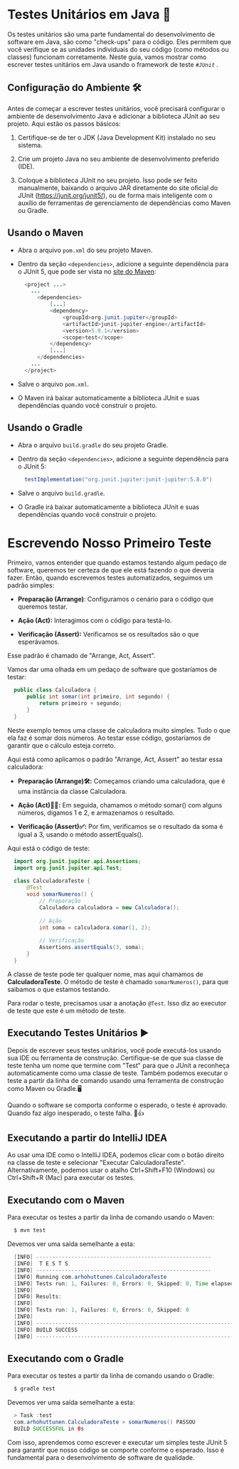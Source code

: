 # Testes Unitários em Java 🧪

Os testes unitários são uma parte fundamental do desenvolvimento de software em Java, são como "check-ups" para o código. 
Eles permitem que você verifique se as unidades individuais do seu código (como métodos ou classes) funcionam corretamente. 
Neste guia, vamos mostrar como escrever testes unitários em Java usando o framework de teste _`#JUnit`_ .

## Configuração do Ambiente 🛠️

Antes de começar a escrever testes unitários, você precisará configurar o ambiente de desenvolvimento Java e adicionar a biblioteca JUnit ao seu projeto. Aqui estão os passos básicos:

1. Certifique-se de ter o JDK (Java Development Kit) instalado no seu sistema.

2. Crie um projeto Java no seu ambiente de desenvolvimento preferido (IDE).

3. Coloque a biblioteca JUnit no seu projeto. Isso pode ser feito manualmente, baixando o arquivo JAR diretamente do site oficial do JUnit (https://junit.org/junit5/), ou de forma mais inteligente com o auxílio de ferramentas de gerenciamento de dependências como Maven ou Gradle.

## **Usando o Maven** 
  - Abra o arquivo `pom.xml` do seu projeto Maven.
  - Dentro da seção `<dependencies>`, adicione a seguinte dependência para o JUnit 5, que pode ser vista no [site do Maven](https://maven.apache.org/surefire/maven-surefire-plugin/examples/junit-platform.html):
   
    ```java
      <project ...>
        ...
          <dependencies>
              [...]
              <dependency>
                  <groupId>org.junit.jupiter</groupId>
                  <artifactId>junit-jupiter-engine</artifactId>
                  <version>5.9.1</version>
                  <scope>test</scope>
              </dependency>
              [...]
          </dependencies>
        ...
      </project>
    ```
     
  - Salve o arquivo  `pom.xml`.
  - O Maven irá baixar automaticamente a biblioteca JUnit e suas dependências quando você construir o projeto.

## **Usando o Gradle**
  - Abra o arquivo `build.gradle` do seu projeto Gradle.
  - Dentro da seção `<dependencies>`, adicione a seguinte dependência para o JUnit 5:
    
    ```java
      testImplementation("org.junit.jupiter:junit-jupiter:5.8.0")
    ```
  
  - Salve o arquivo  `build.gradle`.
  - O Gradle irá baixar automaticamente a biblioteca JUnit e suas dependências quando você construir o projeto.
   


# **Escrevendo Nosso Primeiro Teste**

Primeiro, vamos entender que quando estamos testando algum pedaço de software, queremos ter certeza de que ele está fazendo o que deveria fazer. Então, quando escrevemos testes automatizados, seguimos um padrão simples:

- **Preparação (Arrange)**: Configuramos o cenário para o código que queremos testar.

- **Ação (Act):** Interagimos com o código para testá-lo.

- **Verificação (Assert):** Verificamos se os resultados são o que esperávamos.

Esse padrão é chamado de "Arrange, Act, Assert".

Vamos dar uma olhada em um pedaço de software que gostaríamos de testar:

```java
  public class Calculadora {
      public int somar(int primeiro, int segundo) {
          return primeiro + segundo;
      }
  }
```

Neste exemplo temos uma classe de calculadora muito simples. Tudo o que ela faz é somar dois números. Ao testar esse código, gostaríamos de garantir que o cálculo esteja correto.

Aqui está como aplicamos o padrão "Arrange, Act, Assert" ao testar essa calculadora:

- **Preparação (Arrange)🛠️:** Começamos criando uma calculadora, que é uma instância da classe Calculadora.

- **Ação (Act)🚴‍♂️:** Em seguida, chamamos o método somar() com alguns números, digamos 1 e 2, e armazenamos o resultado.

- **Verificação (Assert)✅:** Por fim, verificamos se o resultado da soma é igual a 3, usando o método assertEquals().

Aqui está o código de teste:

```java
  import org.junit.jupiter.api.Assertions;
  import org.junit.jupiter.api.Test;
  
  class CalculadoraTeste {
      @Test
      void somarNumeros() {
          // Preparação
          Calculadora calculadora = new Calculadora();
          
          // Ação
          int soma = calculadora.somar(1, 2);
          
          // Verificação
          Assertions.assertEquals(3, soma);
      }
  }
```

A classe de teste pode ter qualquer nome, mas aqui chamamos de **CalculadoraTeste**. O método de teste é chamado `somarNumeros()`, para que saibamos o que estamos testando.

Para rodar o teste, precisamos usar a anotação `@Test`. Isso diz ao executor de teste que este é um método de teste.

## Executando Testes Unitários ▶️

Depois de escrever seus testes unitários, você pode executá-los usando sua IDE ou ferramenta de construção. Certifique-se de que sua classe de teste tenha um nome que termine com "Test" para que o JUnit a reconheça automaticamente como uma classe de teste. Também podemos executar o teste a partir da linha de comando usando uma ferramenta de construção como Maven ou Gradle.🖥️

Quando o software se comporta conforme o esperado, o teste é aprovado. Quando faz algo inesperado, o teste falha. 🎯👍

## Executando a partir do IntelliJ IDEA

Ao usar uma IDE como o IntelliJ IDEA, podemos clicar com o botão direito na classe de teste e selecionar "Executar CalculadoraTeste". Alternativamente, podemos usar o atalho Ctrl+Shift+F10 (Windows) ou Ctrl+Shift+R (Mac) para executar os testes.

## Executando com o Maven

Para executar os testes a partir da linha de comando usando o Maven:

```java
  $ mvn test
```

Devemos ver uma saída semelhante a esta:

```java
  [INFO] -------------------------------------------------------
  [INFO]  T E S T S
  [INFO] -------------------------------------------------------
  [INFO] Running com.arhohuttunen.CalculadoraTeste
  [INFO] Tests run: 1, Failures: 0, Errors: 0, Skipped: 0, Time elapsed: 0.021 s - in com.arhohuttunen.CalculadoraTeste
  [INFO] 
  [INFO] Results:
  [INFO] 
  [INFO] Tests run: 1, Failures: 0, Errors: 0, Skipped: 0
  [INFO] 
  [INFO] ------------------------------------------------------------------------
  [INFO] BUILD SUCCESS
  [INFO] ------------------------------------------------------------------------
```

## Executando com o Gradle

Para executar os testes a partir da linha de comando usando o Gradle:

```java
  $ gradle test
```

Devemos ver uma saída semelhante a esta:

```java
  > Task :test
  com.arhohuttunen.CalculadoraTeste > somarNumeros() PASSOU
  BUILD SUCCESSFUL in 0s
```

Com isso, aprendemos como escrever e executar um simples teste JUnit 5 para garantir que nosso código se comporte conforme o esperado. Isso é fundamental para o desenvolvimento de software de qualidade.
